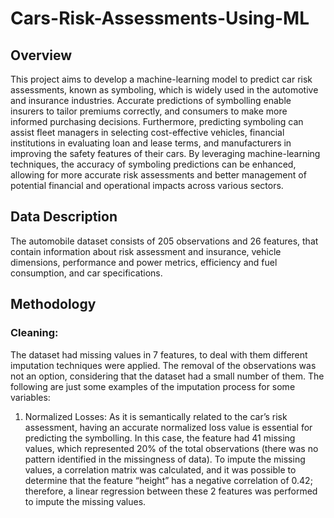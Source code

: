 # Cars-Risk-Assessments-Using-ML

## Overview
This project aims to develop a machine-learning model to predict car risk assessments, known as symboling, which is widely used in the automotive and insurance industries. Accurate predictions of symbolling enable insurers to tailor premiums correctly, and consumers to make more informed purchasing decisions. Furthermore, predicting symboling can assist fleet managers in selecting cost-effective vehicles, financial institutions in evaluating loan and lease terms, and manufacturers in improving the safety features of their cars. By leveraging machine-learning techniques, the accuracy of symboling predictions can be enhanced, allowing for more accurate risk assessments and better management of potential financial and operational impacts across various sectors. 

## Data Description
The automobile dataset consists of 205 observations and 26 features, that contain information about risk assessment and insurance, vehicle dimensions, performance and power metrics, efficiency and fuel consumption, and car specifications.

## Methodology
### Cleaning:
The dataset had missing values in 7 features, to deal with them different imputation techniques were applied. The removal of the observations was not an option, considering that the dataset had a small number of them. The following are just some examples of the imputation process for some variables:
  1. Normalized Losses: As it is semantically related to the car’s risk assessment, having an accurate normalized loss value is essential for predicting the symbolling. In this case, the feature had 41 missing values, which represented 20% of the total observations (there was no pattern identified in the missingness of data). To impute the missing values, a correlation matrix was calculated, and it was possible to determine that the feature “height” has a negative correlation of 0.42; therefore, a linear regression between these 2 features was performed to impute the missing values.
